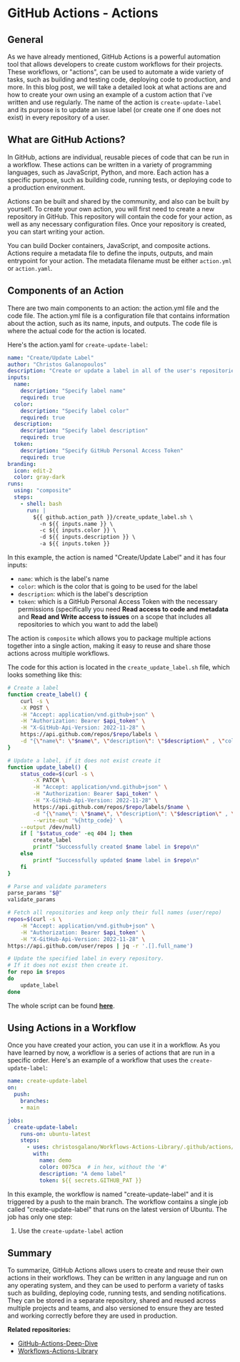 # GitHub Actions - Actions

## General

As we have already mentioned, GitHub Actions is a powerful automation tool that allows developers to create custom workflows for their projects. These workflows, or "actions", can be used to automate a wide variety of tasks, such as building and testing code, deploying code to production, and more. In this blog post, we will take a detailed look at what actions are and how to create your own using an example of a custom action that i've written and use regularly. The name of the action is `create-update-label` and its purpose is to update an issue label (or create one if one does not exist) in every repository of a user.

## What are GitHub Actions?

In GitHub, actions are individual, reusable pieces of code that can be run in a workflow. These actions can be written in a variety of programming languages, such as JavaScript, Python, and more. Each action has a specific purpose, such as building code, running tests, or deploying code to a production environment.

Actions can be built and shared by the community, and also can be built by yourself. To create your own action, you will first need to create a new repository in GitHub. This repository will contain the code for your action, as well as any necessary configuration files. Once your repository is created, you can start writing your action.

You can build Docker containers, JavaScript, and composite actions. Actions require a metadata file to define the inputs, outputs, and main entrypoint for your action. The metadata filename must be either `action.yml` or `action.yaml`.

## Components of an Action

There are two main components to an action: the action.yml file and the code file. The action.yml file is a configuration file that contains information about the action, such as its name, inputs, and outputs. The code file is where the actual code for the action is located.

Here's the action.yaml for `create-update-label`:

```yaml
name: "Create/Update Label"
author: "Christos Galanopoulos"
description: "Create or update a label in all of the user's repositories"
inputs:
  name:
    description: "Specify label name"
    required: true
  color:
    description: "Specify label color"
    required: true
  description:
    description: "Specify label description"
    required: true
  token:
    description: "Specify GitHub Personal Access Token"
    required: true
branding:
  icon: edit-2
  color: gray-dark
runs:
  using: "composite"
  steps:
    - shell: bash
      run: |
        ${{ github.action_path }}/create_update_label.sh \
          -n ${{ inputs.name }} \
          -c ${{ inputs.color }} \
          -d ${{ inputs.description }} \
          -a ${{ inputs.token }}
```

In this example, the action is named "Create/Update Label" and it has four inputs:

- `name`: which is the label's name
- `color`: which is the color that is going to be used for the label
- `description`: which is the label's description
- `token`: which is a GitHub Personal Access Token with the necessary permissions (specifically you need **Read access to code and metadata** and **Read and Write access to issues** on a scope that includes all repositories to which you want to add the label)

The action is `composite` which allows you to package multiple actions together into a single action, making it easy to reuse and share those actions across multiple workflows.

The code for this action is located in the `create_update_label.sh` file, which looks something like this:

```bash
# Create a label
function create_label() {
    curl -s \
    -X POST \
    -H "Accept: application/vnd.github+json" \
    -H "Authorization: Bearer $api_token" \
    -H "X-GitHub-Api-Version: 2022-11-28" \
    https://api.github.com/repos/$repo/labels \
    -d "{\"name\": \"$name\", \"description\": \"$description\" , \"color\": \"$color\"}"
}

# Update a label, if it does not exist create it
function update_label() {
    status_code=$(curl -s \
        -X PATCH \
        -H "Accept: application/vnd.github+json" \
        -H "Authorization: Bearer $api_token" \
        -H "X-GitHub-Api-Version: 2022-11-28" \
        https://api.github.com/repos/$repo/labels/$name \
        -d "{\"name\": \"$name\", \"description\": \"$description\" , \"color\": \"$color\"}" \
        --write-out '%{http_code}' \
    --output /dev/null)
    if [ "$status_code" -eq 404 ]; then
        create_label
        printf "Successfully created $name label in $repo\n"
    else
        printf "Successfully updated $name label in $repo\n"
    fi
}

# Parse and validate parameters
parse_params "$@"
validate_params

# Fetch all repositories and keep only their full names (user/repo)
repos=$(curl -s \
    -H "Accept: application/vnd.github+json" \
    -H "Authorization: Bearer $api_token" \
    -H "X-GitHub-Api-Version: 2022-11-28" \
https://api.github.com/user/repos | jq -r '.[].full_name')

# Update the specified label in every repository.
# If it does not exist then create it.
for repo in $repos
do
    update_label
done
```

The whole script can be found [**here**](https://github.com/christosgalano/Workflows-Actions-Library/blob/main/.github/actions/create-update-label/create_update_label.sh).

## Using Actions in a Workflow

Once you have created your action, you can use it in a workflow. As you have learned by now, a workflow is a series of actions that are run in a specific order. Here's an example of a workflow that uses the `create-update-label`:

```yaml
name: create-update-label
on:
  push:
    branches:
    - main

jobs:
  create-update-label:
    runs-on: ubuntu-latest
    steps:
      - uses: christosgalano/Workflows-Actions-Library/.github/actions/create-update-label@main
        with:
          name: demo
          color: 0075ca  # in hex, without the '#'
          description: "A demo label"
          token: ${{ secrets.GITHUB_PAT }}
```

In this example, the workflow is named "create-update-label" and it is triggered by a push to the main branch. The workflow contains a single job called "create-update-label" that runs on the latest version of Ubuntu. The job has only one step:

1. Use the `create-update-label` action

## Summary

To summarize, GitHub Actions allows users to create and reuse their own actions in their workflows. They can be written in any language and run on any operating system, and they can be used to perform a variety of tasks such as building, deploying code, running tests, and sending notifications. They can be stored in a separate repository, shared and reused across multiple projects and teams, and also versioned to ensure they are tested and working correctly before they are used in production.

**Related repositories:**

- [GitHub-Actions-Deep-Dive](https://github.com/christosgalano/GitHub-Actions-Deep-Dive)
- [Workflows-Actions-Library](https://github.com/christosgalano/Workflows-Actions-Library)
